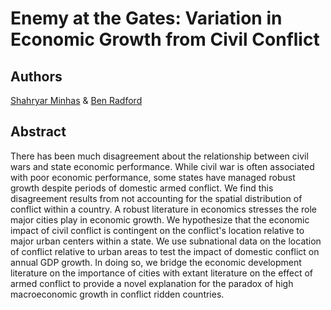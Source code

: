# Enemy at the Gates: Variation in Economic Growth from Civil Conflict

Authors
---
[Shahryar Minhas](s7minhas.com) & [Ben Radford](benradford.com)

Abstract
---
There has been much disagreement about the relationship between civil wars and state economic performance. While civil war is often associated with poor economic performance, some states have managed robust growth despite periods of domestic armed conflict. We find this disagreement results from not accounting for the spatial distribution of conflict within a country. A robust literature in economics stresses the role major cities play in economic growth. We hypothesize that the economic impact of civil conflict is contingent on the conflict's location relative to major urban centers within a state. We use subnational data on the location of conflict relative to urban areas to test the impact of domestic conflict on annual GDP growth. In doing so, we bridge the economic development literature on the importance of cities with extant literature on the effect of armed conflict to provide a novel explanation for the paradox of high macroeconomic growth in conflict ridden countries. 
